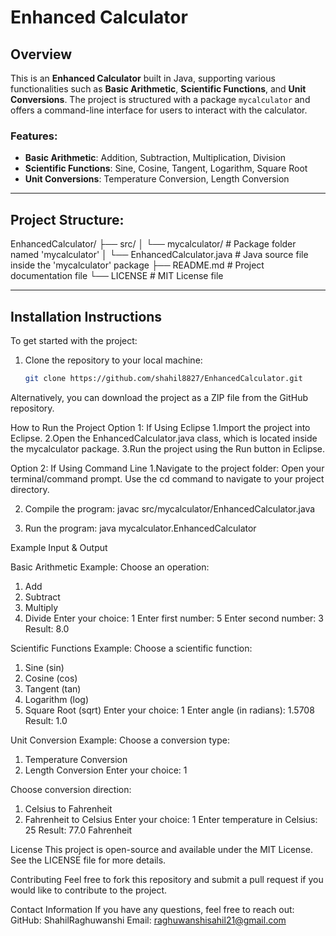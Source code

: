 # Enhanced Calculator

## Overview
This is an **Enhanced Calculator** built in Java, supporting various functionalities such as **Basic Arithmetic**, **Scientific Functions**, and **Unit Conversions**. The project is structured with a package `mycalculator` and offers a command-line interface for users to interact with the calculator.

### Features:
- **Basic Arithmetic**: Addition, Subtraction, Multiplication, Division
- **Scientific Functions**: Sine, Cosine, Tangent, Logarithm, Square Root
- **Unit Conversions**: Temperature Conversion, Length Conversion

---

## Project Structure:
EnhancedCalculator/
├── src/
│ └── mycalculator/ # Package folder named 'mycalculator'
│ └── EnhancedCalculator.java # Java source file inside the 'mycalculator' package
├── README.md # Project documentation file
└── LICENSE # MIT License file

---

## Installation Instructions

To get started with the project:

1. Clone the repository to your local machine:
   ```bash
   git clone https://github.com/shahil8827/EnhancedCalculator.git
Alternatively, you can download the project as a ZIP file from the GitHub repository.

How to Run the Project
Option 1: If Using Eclipse
1.Import the project into Eclipse.
2.Open the EnhancedCalculator.java class, which is located inside the mycalculator package.
3.Run the project using the Run button in Eclipse.

Option 2: If Using Command Line
1.Navigate to the project folder:
Open your terminal/command prompt.
Use the cd command to navigate to your project directory.

2. Compile the program:
javac src/mycalculator/EnhancedCalculator.java

3. Run the program:
java mycalculator.EnhancedCalculator

Example Input & Output

Basic Arithmetic Example:
Choose an operation:
1. Add
2. Subtract
3. Multiply
4. Divide
Enter your choice: 1
Enter first number: 5
Enter second number: 3
Result: 8.0

Scientific Functions Example:
Choose a scientific function:
1. Sine (sin)
2. Cosine (cos)
3. Tangent (tan)
4. Logarithm (log)
5. Square Root (sqrt)
Enter your choice: 1
Enter angle (in radians): 1.5708
Result: 1.0

Unit Conversion Example:
Choose a conversion type:
1. Temperature Conversion
2. Length Conversion
Enter your choice: 1

Choose conversion direction:
1. Celsius to Fahrenheit
2. Fahrenheit to Celsius
Enter your choice: 1
Enter temperature in Celsius: 25
Result: 77.0 Fahrenheit

License
This project is open-source and available under the MIT License. See the LICENSE
file for more details.

Contributing
Feel free to fork this repository and submit a pull request if you would like to contribute to the project.

Contact Information
If you have any questions, feel free to reach out:
GitHub: ShahilRaghuwanshi
Email: raghuwanshisahil21@gmail.com

